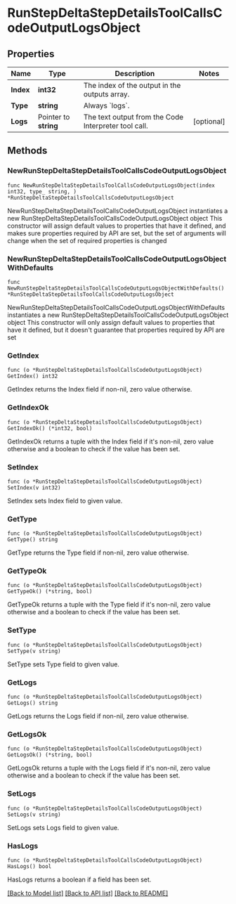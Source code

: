 # RunStepDeltaStepDetailsToolCallsCodeOutputLogsObject

## Properties

Name | Type | Description | Notes
------------ | ------------- | ------------- | -------------
**Index** | **int32** | The index of the output in the outputs array. | 
**Type** | **string** | Always &#x60;logs&#x60;. | 
**Logs** | Pointer to **string** | The text output from the Code Interpreter tool call. | [optional] 

## Methods

### NewRunStepDeltaStepDetailsToolCallsCodeOutputLogsObject

`func NewRunStepDeltaStepDetailsToolCallsCodeOutputLogsObject(index int32, type_ string, ) *RunStepDeltaStepDetailsToolCallsCodeOutputLogsObject`

NewRunStepDeltaStepDetailsToolCallsCodeOutputLogsObject instantiates a new RunStepDeltaStepDetailsToolCallsCodeOutputLogsObject object
This constructor will assign default values to properties that have it defined,
and makes sure properties required by API are set, but the set of arguments
will change when the set of required properties is changed

### NewRunStepDeltaStepDetailsToolCallsCodeOutputLogsObjectWithDefaults

`func NewRunStepDeltaStepDetailsToolCallsCodeOutputLogsObjectWithDefaults() *RunStepDeltaStepDetailsToolCallsCodeOutputLogsObject`

NewRunStepDeltaStepDetailsToolCallsCodeOutputLogsObjectWithDefaults instantiates a new RunStepDeltaStepDetailsToolCallsCodeOutputLogsObject object
This constructor will only assign default values to properties that have it defined,
but it doesn't guarantee that properties required by API are set

### GetIndex

`func (o *RunStepDeltaStepDetailsToolCallsCodeOutputLogsObject) GetIndex() int32`

GetIndex returns the Index field if non-nil, zero value otherwise.

### GetIndexOk

`func (o *RunStepDeltaStepDetailsToolCallsCodeOutputLogsObject) GetIndexOk() (*int32, bool)`

GetIndexOk returns a tuple with the Index field if it's non-nil, zero value otherwise
and a boolean to check if the value has been set.

### SetIndex

`func (o *RunStepDeltaStepDetailsToolCallsCodeOutputLogsObject) SetIndex(v int32)`

SetIndex sets Index field to given value.


### GetType

`func (o *RunStepDeltaStepDetailsToolCallsCodeOutputLogsObject) GetType() string`

GetType returns the Type field if non-nil, zero value otherwise.

### GetTypeOk

`func (o *RunStepDeltaStepDetailsToolCallsCodeOutputLogsObject) GetTypeOk() (*string, bool)`

GetTypeOk returns a tuple with the Type field if it's non-nil, zero value otherwise
and a boolean to check if the value has been set.

### SetType

`func (o *RunStepDeltaStepDetailsToolCallsCodeOutputLogsObject) SetType(v string)`

SetType sets Type field to given value.


### GetLogs

`func (o *RunStepDeltaStepDetailsToolCallsCodeOutputLogsObject) GetLogs() string`

GetLogs returns the Logs field if non-nil, zero value otherwise.

### GetLogsOk

`func (o *RunStepDeltaStepDetailsToolCallsCodeOutputLogsObject) GetLogsOk() (*string, bool)`

GetLogsOk returns a tuple with the Logs field if it's non-nil, zero value otherwise
and a boolean to check if the value has been set.

### SetLogs

`func (o *RunStepDeltaStepDetailsToolCallsCodeOutputLogsObject) SetLogs(v string)`

SetLogs sets Logs field to given value.

### HasLogs

`func (o *RunStepDeltaStepDetailsToolCallsCodeOutputLogsObject) HasLogs() bool`

HasLogs returns a boolean if a field has been set.


[[Back to Model list]](../README.md#documentation-for-models) [[Back to API list]](../README.md#documentation-for-api-endpoints) [[Back to README]](../README.md)


